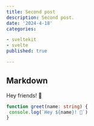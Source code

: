 ```yaml
---
title: Second post
description: Second post.
date: '2024-4-18'
categories:

- sveltekit
- svelte
published: true

---
```


## Markdown

Hey friends! 👋

```ts
function greet(name: string) {
 console.log(`Hey ${name}! 👋`)
}
```
